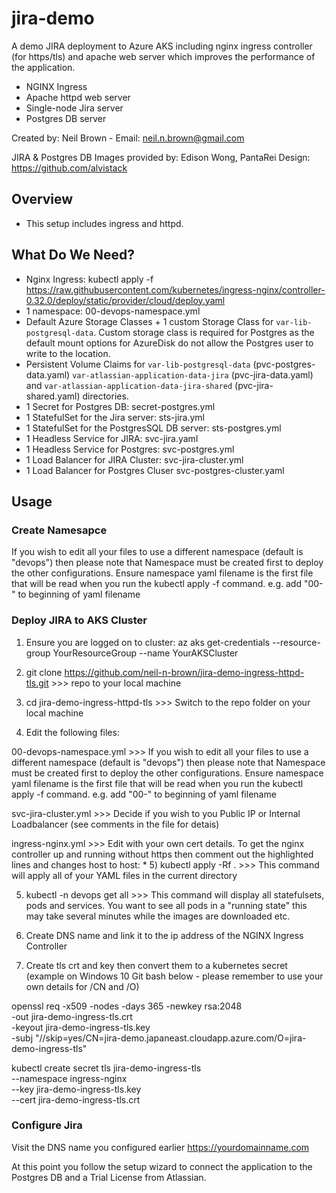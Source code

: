 # jira-demo

A demo JIRA deployment to Azure AKS including nginx ingress controller (for https/tls) and apache web server which improves the performance of the application.

- NGINX Ingress 
- Apache httpd web server
- Single-node Jira server 
- Postgres DB server

Created by: Neil Brown - Email:  neil.n.brown@gmail.com

JIRA & Postgres DB Images provided by: Edison Wong, PantaRei Design: https://github.com/alvistack

## Overview

- This setup includes ingress and httpd.

## What Do We Need?

- Nginx Ingress:  kubectl apply -f https://raw.githubusercontent.com/kubernetes/ingress-nginx/controller-0.32.0/deploy/static/provider/cloud/deploy.yaml
- 1 namespace:  00-devops-namespace.yml
- Default Azure Storage Classes + 1 custom Storage Class for `var-lib-postgresql-data`. Custom storage class is required for Postgres as the default mount options for AzureDisk do not allow the Postgres user to write to the location.
- Persistent Volume Claims for `var-lib-postgresql-data` (pvc-postgres-data.yaml) `var-atlassian-application-data-jira` (pvc-jira-data.yaml) and `var-atlassian-application-data-jira-shared` (pvc-jira-shared.yaml) directories.
- 1 Secret for Postgres DB: secret-postgres.yml
- 1 StatefulSet for the Jira server: sts-jira.yml
- 1 StatefulSet for the PostgresSQL DB server: sts-postgres.yml
- 1 Headless Service for JIRA: svc-jira.yaml
- 1 Headless Service for Postgres: svc-postgres.yml
- 1 Load Balancer for JIRA Cluster:  svc-jira-cluster.yml
- 1 Load Balancer for Postgres Cluser svc-postgres-cluster.yaml


## Usage

### Create Namesapce 

If you wish to edit all your files to use a different namespace (default is "devops") then please note that Namespace must be created first to deploy the other configurations. Ensure namespace yaml filename is the first file that will be read when you run the kubectl apply -f command. e.g. add "00-" to beginning of yaml filename 


### Deploy JIRA to AKS Cluster

1) Ensure you are logged on to cluster:  az aks get-credentials --resource-group YourResourceGroup --name YourAKSCluster

2) git clone https://github.com/neil-n-brown/jira-demo-ingress-httpd-tls.git >>> repo to your local machine

3) cd jira-demo-ingress-httpd-tls  >>> Switch to the repo folder on your local machine

4) Edit the following files:

00-devops-namespace.yml >>> If you wish to edit all your files to use a different namespace (default is "devops") then please note that Namespace must be created first to deploy the other configurations. Ensure namespace yaml filename is the first file that will be read when you run the kubectl apply -f command. e.g. add "00-" to beginning of yaml filename

svc-jira-cluster.yml >>> Decide if you wish to you Public IP or Internal Loadbalancer (see comments in the file for detais)

ingress-nginx.yml >>> Edit with your own cert details. To get the nginx controller up and running without https then comment out the highlighted lines and changes host to host: *
5) kubectl apply -Rf . >>> This command will apply all of your YAML files in the current directory

5) kubectl -n devops get all  >>> This command will display all statefulsets, pods and services. You want to see all pods in a "running state" this may take several minutes while the images are downloaded etc.

6) Create DNS name and link it to the ip address of the NGINX Ingress Controller

7) Create tls crt and key then convert them to a kubernetes secret (example on Windows 10 Git bash below - please remember to use your own details for /CN and /O)

openssl req -x509 -nodes -days 365 -newkey rsa:2048 \
    -out jira-demo-ingress-tls.crt \
    -keyout jira-demo-ingress-tls.key \
    -subj "//skip=yes/CN=jira-demo.japaneast.cloudapp.azure.com/O=jira-demo-ingress-tls"

kubectl create secret tls jira-demo-ingress-tls \
    --namespace ingress-nginx \
    --key jira-demo-ingress-tls.key \
    --cert jira-demo-ingress-tls.crt    


### Configure Jira

Visit the DNS name you configured earlier https://yourdomainname.com 

At this point you follow the setup wizard to connect the application to the Postgres DB and a Trial License from Atlassian.
